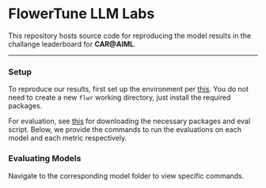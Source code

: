 # FlowerTune LLM Labs
This repository hosts source code for reproducing the model results in the challange leaderboard for __CAR@AIML__.

---

### Setup

To reproduce our results, first set up the environment per [this](https://github.com/adap/flower/tree/main/benchmarks/flowertune-llm#create-a-new-project). You do not need to create a new `flwr` working directory, just install the required packages.

For evaluation, see [this](https://github.com/adap/flower/tree/main/benchmarks/flowertune-llm/evaluation/code) for downloading the necessary packages and eval script. Below, we provide the commands to run the evaluations on each model and each metric respectively.

### Evaluating Models

Navigate to the corresponding model folder to view specific commands.